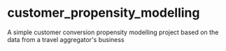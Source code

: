 # customer_propensity_modelling
A simple customer conversion propensity modelling project based on the data from a travel aggregator's business
